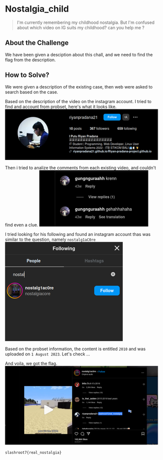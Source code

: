 # Nostalgia_child
> I'm currently remembering my childhood nostalgia. But I'm confused about which video on IG suits my childhood? can you help me ?

## About the Challenge
We have been given a desciption about this chall, and we need to find the flag from the description.


## How to Solve?
We were given a description of the existing case, then web were asked to search based on the case. 

Based on the description of the video on the instagram account. I tried to find and account from probset, here's what it looks like.
![img1](images/img1.png)

Then i tried to analize the comments from each existing video, and couldn't find even a clue. 
![img2](images/img2.png)

I tried looking for his following and found an instagram account thas was similar to the question, namely `nostalg1aC0re`
![img3](images/img3.png)

Based on the probset information, the content is entitled `2010` and was uploaded on `1 August 2023`. Let's check ...

And voila, we got the flag.
![flag](images/flag.png)

```
slashroot7{real_nostalgia}
```
